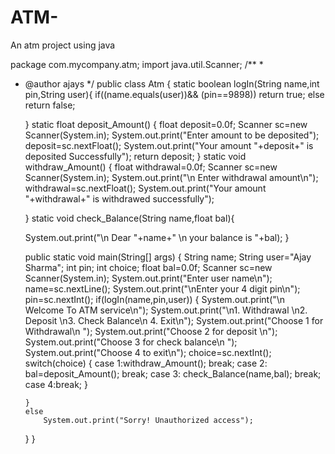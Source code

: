 # ATM-
An atm project using java


package com.mycompany.atm;
import java.util.Scanner;
/**
 *
 * @author ajays
 */
public class Atm {
    static boolean logIn(String name,int pin,String user){
        if((name.equals(user))&& (pin==9898))
            return true;
        else return false;
        
    }
    static float deposit_Amount()
    {
              float deposit=0.0f;
              Scanner sc=new Scanner(System.in);
              System.out.print("Enter amount to be deposited");
              deposit=sc.nextFloat();
              System.out.print("Your amount "+deposit+" is deposited Successfully");
              return deposit;
    }
    static void withdraw_Amount()
    {
                float withdrawal=0.0f;
                Scanner sc=new Scanner(System.in);
               System.out.print("\n Enter withdrawal amount\n");
                 withdrawal=sc.nextFloat();
                 System.out.print("Your amount "+withdrawal+" is withdrawed successfully");
                 
    }
    static void check_Balance(String name,float bal){
        
    System.out.print("\n Dear "+name+" \n your balance is "+bal);
    }

    public static void main(String[] args) {
        String name;
        String user="Ajay Sharma";
        int pin;
        int choice;
        float bal=0.0f;
        Scanner sc=new Scanner(System.in);
        System.out.print("Enter user name\n");
        name=sc.nextLine();
        System.out.print("\nEnter your 4 digit pin\n");
        pin=sc.nextInt();
       if(logIn(name,pin,user))
       {
         System.out.print("\n Welcome To ATM service\n");
         System.out.print("\n1. Withdrawal \n2. Deposit \n3. Check Balance\n 4. Exit\n");
         System.out.print("Choose 1 for Withdrawal\n ");
         System.out.print("Choose 2 for deposit \n");
         System.out.print("Choose 3 for check balance\n ");
         System.out.print("Choose 4 to exit\n");
         choice=sc.nextInt();
         switch(choice)
         {
             case 1:withdraw_Amount();
             break;
             case 2: bal=deposit_Amount();
             break;
             case 3: check_Balance(name,bal);
             break;
             case 4:break;
         }
         
       }
       else
           System.out.print("Sorry! Unauthorized access");
        
    }
}
